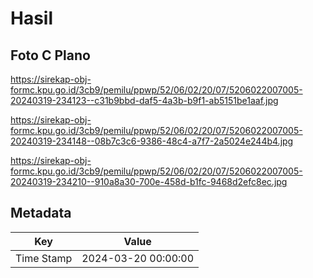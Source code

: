 # Hasil

## Foto C Plano

https://sirekap-obj-formc.kpu.go.id/3cb9/pemilu/ppwp/52/06/02/20/07/5206022007005-20240319-234123--c31b9bbd-daf5-4a3b-b9f1-ab5151be1aaf.jpg

https://sirekap-obj-formc.kpu.go.id/3cb9/pemilu/ppwp/52/06/02/20/07/5206022007005-20240319-234148--08b7c3c6-9386-48c4-a7f7-2a5024e244b4.jpg

https://sirekap-obj-formc.kpu.go.id/3cb9/pemilu/ppwp/52/06/02/20/07/5206022007005-20240319-234210--910a8a30-700e-458d-b1fc-9468d2efc8ec.jpg


## Metadata

| Key        | Value               |
| ---------- | ------------------- |
| Time Stamp | 2024-03-20 00:00:00 |



